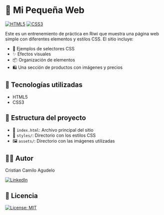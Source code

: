 # 🌟 Mi Pequeña Web

[![HTML5](https://img.shields.io/badge/HTML5-E34F26?style=for-the-badge&logo=html5&logoColor=white)](https://html.spec.whatwg.org/)
[![CSS3](https://img.shields.io/badge/CSS3-1572B6?style=for-the-badge&logo=css3&logoColor=white)](https://www.w3.org/Style/CSS/)

Este es un entrenemiento de práctica en Riwi que muestra una página web simple con diferentes elementos y estilos CSS. El sitio incluye:

- 🎨 Ejemplos de selectores CSS
- ✨ Efectos visuales
- 📦 Organización de elementos
- 🛍️ Una sección de productos con imágenes y precios

## 🚀 Tecnologías utilizadas

- HTML5
- CSS3

## 📁 Estructura del proyecto

- 📄 `index.html`: Archivo principal del sitio
- 🎨 `styles/`: Directorio con los estilos CSS
- 🖼️ `assets/`: Directorio con las imágenes utilizadas

## 👨‍💻 Autor

Cristian Camilo Agudelo

[![LinkedIn](https://img.shields.io/badge/LinkedIn-0077B5?style=for-the-badge&logo=linkedin&logoColor=white)](https://www.linkedin.com/in/cristian-camilo-agudelo-3198b42a6/)

## 📝 Licencia

[![License: MIT](https://img.shields.io/badge/License-MIT-yellow.svg)](https://opensource.org/licenses/MIT)
